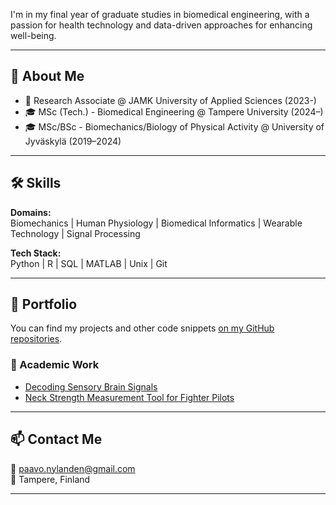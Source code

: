 I'm in my final year of graduate studies in biomedical engineering, with a passion for health technology and data-driven approaches for enhancing well-being.

---

## 🧠 About Me

- 🔬 Research Associate @ JAMK University of Applied Sciences (2023-)  
- 🎓 MSc (Tech.) - Biomedical Engineering @ Tampere University (2024–)
- 🎓 MSc/BSc - Biomechanics/Biology of Physical Activity @ University of Jyväskylä (2019–2024)

---

## 🛠️ Skills

**Domains:**  
Biomechanics | Human Physiology | Biomedical Informatics | Wearable Technology | Signal Processing

**Tech Stack:**  
Python | R | SQL | MATLAB | Unix | Git

---

## 🚀 Portfolio

You can find my projects and other code snippets [on my GitHub repositories](https://github.com/panyland?tab=repositories). 

### 📘 Academic Work
- [Decoding Sensory Brain Signals](https://jyx.jyu.fi/jyx/Record/jyx_123456789_96128?sid=188621864#)
- [Neck Strength Measurement Tool for Fighter Pilots](https://pubmed.ncbi.nlm.nih.gov/37194182/)

---

## 📫 Contact Me

📧 [paavo.nylanden@gmail.com](mailto:paavo.nylanden@gmail.com)  
📍 Tampere, Finland  

---
